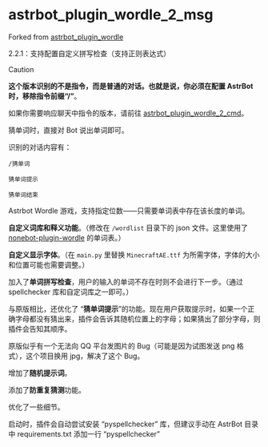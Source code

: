 # astrbot_plugin_wordle_2_msg

Forked from [astrbot_plugin_wordle](https://github.com/Raven95676/astrbot_plugin_wordle)

2.2.1：支持配置自定义拼写检查（支持正则表达式）

> [!caution]
> **这个版本识别的不是指令，而是普通的对话。也就是说，你必须在配置 AstrBot 时，移除指令前缀“/”**。
> 
> 如果你需要响应聊天中指令的版本，请前往 [astrbot_plugin_wordle_2_cmd](https://github.com/whzcc/astrbot_plugin_wordle_2_cmd)。
> 
> 猜单词时，直接对 Bot 说出单词即可。
> 
> 识别的对话内容有：
> ```
> /猜单词
> ```
> ```
> 猜单词提示
> ```
> ```
> 猜单词结束
> ```

Astrbot Wordle 游戏，支持指定位数——只需要单词表中存在该长度的单词。

**自定义词库和释义功能**。（修改在 ```/wordlist``` 目录下的 json 文件。这里使用了 [nonebot-plugin-wordle](https://github.com/noneplugin/nonebot-plugin-wordle) 的单词表。）

**自定义显示字体**。（在 ```main.py``` 里替换 ```MinecraftAE.ttf``` 为所需字体，字体的大小和位置可能也需要调整。）

加入了**单词拼写检查**，用户的输入的单词不存在时则不会进行下一步。（通过 spellchecker 库和自定词库之一即可。）

与原版相比，还优化了 “**猜单词提示**”的功能。现在用户获取提示时，如果一个正确字母都没有猜出来，插件会告诉其随机位置上的字母；如果猜出了部分字母，则插件会告知其顺序。

原版似乎有一个无法向 QQ 平台发图片的 Bug（可能是因为试图发送 png 格式），这个项目换用 jpg，解决了这个 Bug。

增加了**随机提示词**。

添加了**防重复猜测**功能。

优化了一些细节。

启动时，插件会自动尝试安装 “pyspellchecker” 库，但建议手动在 AstrBot 目录中 requirements.txt 添加一行 “pyspellchecker”
